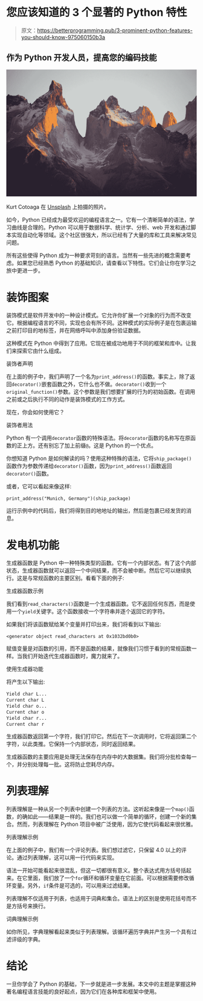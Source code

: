 # 您应该知道的 3 个显著的 Python 特性

> 原文：<https://betterprogramming.pub/3-prominent-python-features-you-should-know-975060150b3a>

## 作为 Python 开发人员，提高您的编码技能

![](img/e98d205dd6999a6d9b92eaff0df8a201.png)

Kurt Cotoaga 在 [Unsplash](https://unsplash.com?utm_source=medium&utm_medium=referral) 上拍摄的照片。

如今，Python 已经成为最受欢迎的编程语言之一。它有一个清晰简单的语法，学习曲线是合理的。Python 可以用于数据科学、统计学、分析、web 开发和通过脚本实现自动化等领域。这个社区很强大，所以已经有了大量的库和工具来解决常见问题。

所有这些使得 Python 成为一种要求苛刻的语言。当然有一些先进的概念需要考虑。如果您已经熟悉 Python 的基础知识，请查看以下特性。它们会让你在学习之旅中更进一步。

# 装饰图案

装饰模式是软件开发中的一种设计模式。它允许你扩展一个对象的行为而不改变它。根据编程语言的不同，实现也会有所不同。这种模式的实际例子是在包裹运输之前打印目的地标签，并在网络呼叫中添加身份验证数据。

这种模式在 Python 中得到了应用。它现在被成功地用于不同的框架和库中。让我们来探索它由什么组成。

装饰者声明

在上面的例子中，我们声明了一个名为`print_address()`的函数。事实上，除了返回`decorator()`嵌套函数之外，它什么也不做。`decorator()`收到一个`original_function()`参数。这个参数是我们想要扩展的行为的初始函数。在调用之前或之后执行不同的动作是装饰模式的工作方式。

现在，你会如何使用它？

装饰者用法

Python 有一个调用`decorator`函数的特殊语法。将`decorator`函数的名称写在原函数的正上方。还有别忘了加上前缀`@`。这是 Python 的一个优点。

你想知道 Python 是如何解读的吗？使用这种特殊的语法，它将`ship_package()`函数作为参数传递给`decorator()`函数，因为`print_address()`函数返回`decorator()`函数。

或者，它可以看起来像这样:

```
print_address("Munich, Germany")(ship_package)
```

运行示例中的代码后，我们将得到目的地地址的输出，然后是包裹已经发货的消息。

# 发电机功能

生成器函数是 Python 中一种特殊类型的函数。它有一个内部状态。有了这个内部状态，生成器函数就可以返回一个中间结果，而不会被中断。然后它可以继续执行。这是与常规函数的主要区别。看看下面的例子:

生成器函数示例

我们看到`read_characters()`函数是一个生成器函数。它不返回任何东西，而是使用一个`yield`关键字。这个函数接收一个字符串并逐个返回它的字符。

如果我们将该函数赋给某个变量并打印出来，我们将看到以下输出:

```
<generator object read_characters at 0x1032bd0b0>
```

赋值变量是对函数的引用，而不是函数的结果，就像我们习惯于看到的常规函数一样。当我们开始迭代生成器函数时，魔力就来了。

使用生成器功能

将产生以下输出:

```
Yield char L...
Current char L
Yield char o...
Current char o
Yield char r...
Current char r
```

生成器函数返回第一个字符，我们打印它。然后在下一次调用时，它将返回第二个字符，以此类推。它保持一个内部状态，同时返回结果。

生成器函数的主要应用是处理无法保存在内存中的大数据集。我们将分批检查每一个，并分别处理每一批。这将防止您耗尽内存。

# 列表理解

列表理解是一种从另一个列表中创建一个列表的方法。这听起来像是一个`map()`函数，的确如此——结果是一样的。我们也可以做一个简单的循环，创建一个新的集合。然而，列表理解在 Python 项目中被广泛使用，因为它使代码看起来很优雅。

列表理解示例

在上面的例子中，我们有一个评论列表。我们想过滤它，只保留 4.0 以上的评论。通过列表理解，这可以用一行代码来实现。

语法一开始可能看起来很混乱，但这一切都很有意义。整个表达式用方括号括起来。在它里面，我们放了一个`for`循环和循环变量在它前面。可以根据需要修改循环变量。另外，`if`条件是可选的，可以用来过滤结果。

列表理解不仅适用于列表，也适用于词典和集合。语法上的区别是使用花括号而不是方括号来换行。

词典理解示例

如你所见，字典理解看起来类似于列表理解。该循环遍历字典并产生另一个具有过滤评级的字典。

# 结论

一旦你学会了 Python 的基础，下一步就是进一步发展。本文中的主题是掌握这种著名编程语言技能的良好起点，因为它们在各种库和框架中使用。
